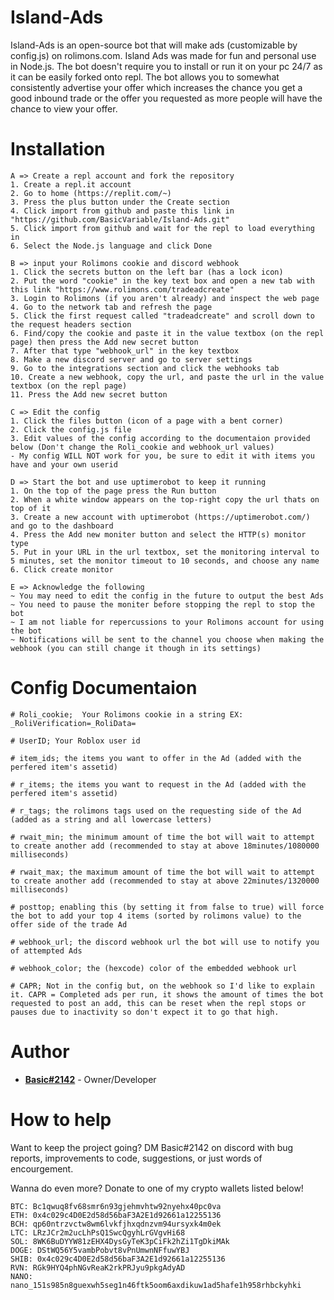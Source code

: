 # Island-Ads
Island-Ads is an open-source bot that will make ads (customizable by config.js) on rolimons.com. Island Ads was made for fun and personal use in Node.js. The bot doesn't require you to install or run it on your pc 24/7 as it can be easily forked onto repl. The bot allows you to somewhat consistently advertise your offer which increases the chance you get a good inbound trade or the offer you requested as more people will have the chance to view your offer.

# Installation
```
A => Create a repl account and fork the repository
1. Create a repl.it account
2. Go to home (https://replit.com/~)
3. Press the plus button under the Create section
4. Click import from github and paste this link in "https://github.com/BasicVariable/Island-Ads.git"
5. Click import from github and wait for the repl to load everything in
6. Select the Node.js language and click Done

B => input your Rolimons cookie and discord webhook
1. Click the secrets button on the left bar (has a lock icon)
2. Put the word "cookie" in the key text box and open a new tab with this link "https://www.rolimons.com/tradeadcreate"
3. Login to Rolimons (if you aren't already) and inspect the web page
4. Go to the network tab and refresh the page 
5. Click the first request called "tradeadcreate" and scroll down to the request headers section
6. Find/copy the cookie and paste it in the value textbox (on the repl page) then press the Add new secret button
7. After that type "webhook_url" in the key textbox
8. Make a new discord server and go to server settings 
9. Go to the integrations section and click the webhooks tab
10. Create a new webhook, copy the url, and paste the url in the value textbox (on the repl page)
11. Press the Add new secret button

C => Edit the config
1. Click the files button (icon of a page with a bent corner)
2. Click the config.js file 
3. Edit values of the config according to the documentaion provided below (Don't change the Roli_cookie and webhook_url values)
- My config WILL NOT work for you, be sure to edit it with items you have and your own userid

D => Start the bot and use uptimerobot to keep it running
1. On the top of the page press the Run button 
2. When a white window appears on the top-right copy the url thats on top of it
3. Create a new account with uptimerobot (https://uptimerobot.com/) and go to the dashboard 
4. Press the Add new moniter button and select the HTTP(s) monitor type
5. Put in your URL in the url textbox, set the monitoring interval to 5 minutes, set the monitor timeout to 10 seconds, and choose any name
6. Click create monitor

E => Acknowledge the following
~ You may need to edit the config in the future to output the best Ads
~ You need to pause the moniter before stopping the repl to stop the bot
~ I am not liable for repercussions to your Rolimons account for using the bot
~ Notifications will be sent to the channel you choose when making the webhook (you can still change it though in its settings)
```

# Config Documentaion
```
# Roli_cookie;	Your Rolimons cookie in a string EX: _RoliVerification=_RoliData=

# UserID; Your Roblox user id

# item_ids; the items you want to offer in the Ad (added with the perfered item's assetid)

# r_items; the items you want to request in the Ad (added with the perfered item's assetid)

# r_tags; the rolimons tags used on the requesting side of the Ad (added as a string and all lowercase letters)

# rwait_min; the minimum amount of time the bot will wait to attempt to create another add (recommended to stay at above 18minutes/1080000 milliseconds)

# rwait_max; the maximum amount of time the bot will wait to attempt to create another add (recommended to stay at above 22minutes/1320000 milliseconds)

# posttop; enabling this (by setting it from false to true) will force the bot to add your top 4 items (sorted by rolimons value) to the offer side of the trade Ad

# webhook_url; the discord webhook url the bot will use to notify you of attempted Ads

# webhook_color; the (hexcode) color of the embedded webhook url

# CAPR; Not in the config but, on the webhook so I'd like to explain it. CAPR = Completed ads per run, it shows the amount of times the bot requested to post an add, this can be reset when the repl stops or pauses due to inactivity so don't expect it to go that high.
```
# Author
* [**Basic#2142**](https://www.roblox.com/users/643454786/profile) - Owner/Developer

# How to help
Want to keep the project going? DM Basic#2142 on discord with bug reports, improvements to code, suggestions, or just words of encourgement. 

Wanna do even more? Donate to one of my crypto wallets listed below!
```
BTC: Bc1qwuq8fv68smr6n93gjehmvhtw92nyehx40pc0va
ETH: 0x4c029c4D0E2d58d56baF3A2E1d92661a12255136
BCH: qp60ntrzvctw8wm6lvkfjhxqdnzvm94ursyxk4m0ek
LTC: LRzJCr2m2ucLhPsQ1SwcQgyhLrGVgvHi68
SOL: 8WK6BuDYYW81zEHX4DysGyTeK3pCiFk2hZi1TgDkiMAk
DOGE: DStWQ56Y5vambPobvt8vPnUmwnNFfuwYBJ
SHIB: 0x4c029c4D0E2d58d56baF3A2E1d92661a12255136
RVN: RGk9HYQ4phNGvReaK2rkPRJyu9pkgAdyAD
NANO: nano_151s985n8guexwh5seg1n46ftk5oom6axdikuw1ad5hafe1h958rhbckyhki
```

